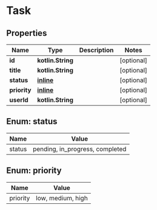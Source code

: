 
# Task

## Properties
| Name | Type | Description | Notes |
| ------------ | ------------- | ------------- | ------------- |
| **id** | **kotlin.String** |  |  [optional] |
| **title** | **kotlin.String** |  |  [optional] |
| **status** | [**inline**](#Status) |  |  [optional] |
| **priority** | [**inline**](#Priority) |  |  [optional] |
| **userId** | **kotlin.String** |  |  [optional] |


<a id="Status"></a>
## Enum: status
| Name | Value |
| ---- | ----- |
| status | pending, in_progress, completed |


<a id="Priority"></a>
## Enum: priority
| Name | Value |
| ---- | ----- |
| priority | low, medium, high |



